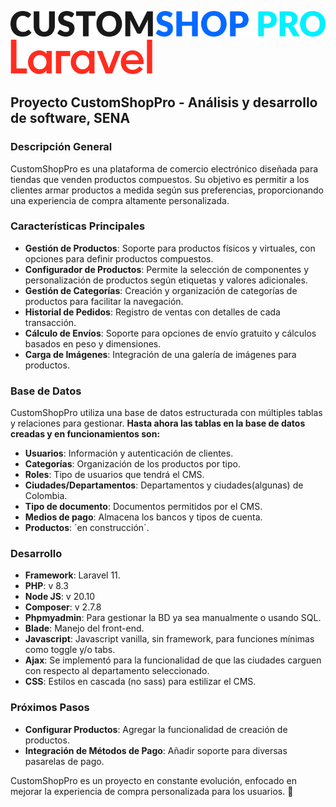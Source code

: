 ![CustomShopPro Logo](public/assets/media/images/CUSTOMSHOP-PRO-logo.svg)  
![Laravel Logo](public/assets/media/images/Logotype.svg) 


## Proyecto CustomShopPro - Análisis y desarrollo de software, SENA

### Descripción General
CustomShopPro es una plataforma de comercio electrónico diseñada para tiendas que venden productos compuestos. Su objetivo es permitir a los clientes armar productos a medida según sus preferencias, proporcionando una experiencia de compra altamente personalizada.

### Características Principales
- **Gestión de Productos**: Soporte para productos físicos y virtuales, con opciones para definir productos compuestos.
- **Configurador de Productos**: Permite la selección de componentes y personalización de productos según etiquetas y valores adicionales.
- **Gestión de Categorías**: Creación y organización de categorías de productos para facilitar la navegación.
- **Historial de Pedidos**: Registro de ventas con detalles de cada transacción.
- **Cálculo de Envíos**: Soporte para opciones de envío gratuito y cálculos basados en peso y dimensiones.
- **Carga de Imágenes**: Integración de una galería de imágenes para productos.

### Base de Datos
CustomShopPro utiliza una base de datos estructurada con múltiples tablas y relaciones para gestionar.
**Hasta ahora las tablas en la base de datos creadas y en funcionamientos son:**
- **Usuarios**: Información y autenticación de clientes.
- **Categorías**: Organización de los productos por tipo.
- **Roles**: Tipo de usuarios que tendrá el CMS.
- **Ciudades/Departamentos**: Departamentos y ciudades(algunas) de Colombia.
- **Tipo de documento**: Documentos permitidos por el CMS.
- **Medios de pago**: Almacena los bancos y tipos de cuenta.
- **Productos**: ´en construcción´.


### Desarrollo
- **Framework**: Laravel 11.
- **PHP**: v 8.3
- **Node JS**: v 20.10
- **Composer**: v 2.7.8
- **Phpmyadmin**: Para gestionar la BD ya sea manualmente o usando SQL.
- **Blade**: Manejo del front-end.
- **Javascript**: Javascript vanilla, sin framework, para funciones mínimas como toggle y/o tabs.
- **Ajax**: Se implementó para la funcionalidad de que las ciudades carguen con respecto al departamento seleccionado.
- **CSS**: Estilos en cascada (no sass) para estilizar el CMS.

### Próximos Pasos
- **Configurar Productos**: Agregar la funcionalidad de creación de productos.
- **Integración de Métodos de Pago**: Añadir soporte para diversas pasarelas de pago.

CustomShopPro es un proyecto en constante evolución, enfocado en mejorar la experiencia de compra personalizada para los usuarios. 🚀
